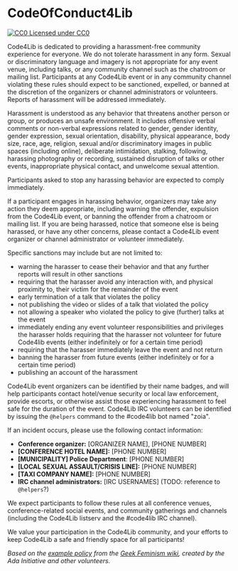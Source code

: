CodeOfConduct4Lib
=================

[![CC0](http://i.creativecommons.org/p/zero/1.0/80x15.png) Licensed under CC0](http://creativecommons.org/publicdomain/zero/1.0/)

Code4Lib is dedicated to providing a harassment-free community experience for
everyone. We do not tolerate harassment in any form. Sexual or discriminatory
language and imagery is not appropriate for any event venue, including talks,
or any community channel such as the chatroom or mailing list. Participants at
any Code4Lib event or in any community channel violating these rules should
expect to be sanctioned, expelled, or banned at the discretion of the
organizers or channel administrators or volunteers. Reports of harassment will
be addressed immediately.

Harassment is understood as any behavior that threatens another person or group, or produces an unsafe environment.
It includes offensive verbal comments or non-verbal expressions related to
gender, gender identity, gender expression, sexual orientation, disability,
physical appearance, body size, race, age, religion, sexual and/or
discriminatory images in public spaces (including online), deliberate
intimidation, stalking, following, harassing photography or recording,
sustained disruption of talks or other events, inappropriate physical contact,
and unwelcome sexual attention.

Participants asked to stop any harassing behavior are expected to comply
immediately.

If a participant engages in harassing behavior, organizers may take any action
they deem appropriate, including warning the offender, expulsion from the
Code4Lib event, or banning the offender from a chatroom or mailing list. If
you are being harassed, notice that someone else is being harassed, or have
any other concerns, please contact a Code4Lib event organizer or channel
administrator or volunteer immediately.

Specific sanctions may include but are not limited to:

* warning the harasser to cease their behavior and that any further reports
will result in other sanctions
* requiring that the harasser avoid any interaction with, and physical
proximity to, their victim for the remainder of the event
* early termination of a talk that violates the policy
* not publishing the video or slides of a talk that violated the policy
* not allowing a speaker who violated the policy to give (further) talks at
the event
* immediately ending any event volunteer responsibilities and privileges the
harasser holds requiring that the harasser not volunteer for future Code4lib
events (either indefinitely or for a certain time period)
* requiring that the harasser immediately leave the event and not return
* banning the harasser from future events (either indefinitely or for a
certain time period)
* publishing an account of the harassment

Code4Lib event organizers can be identified by their name badges, and will
help participants contact hotel/venue security or local law enforcement,
provide escorts, or otherwise assist those experiencing harassment to feel
safe for the duration of the event. Code4Lib IRC volunteers can be identified
by issuing the `@helpers` command to the #code4lib bot named "zoia".

If an incident occurs, please use the following contact information:

* **Conference organizer:** [ORGANIZER NAME], [PHONE NUMBER]
* **[CONFERENCE HOTEL NAME]:** [PHONE NUMBER]
* **[MUNICIPALITY] Police Department**: [PHONE NUMBER]
* **[LOCAL SEXUAL ASSAULT/CRISIS LINE]:** [PHONE NUMBER]
* **[TAXI COMPANY NAME]:** [PHONE NUMBER]
* **IRC channel administrators:** [IRC USERNAMES] (TODO: reference to
    `@helpers`?)

We expect participants to follow these rules at all conference venues,
conference-related social events, and community gatherings and channels
(including the Code4Lib listserv and the #code4lib IRC channel).

We value your participation in the Code4Lib community, and your efforts to
keep Code4Lib a safe and friendly space for all participants!

*Based on the [example policy](http://geekfeminism.wikia.com/wiki/Conference_anti-harassment)
from the [Geek Feminism wiki](http://geekfeminism.wikia.com/), created by the
Ada Initiative and other volunteers.*
